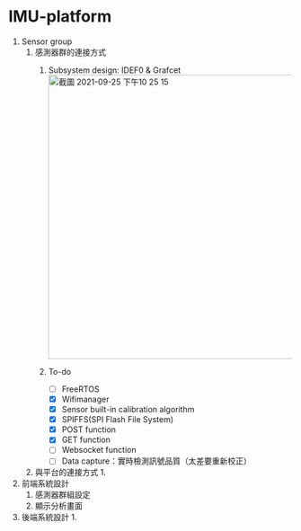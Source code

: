 # IMU-platform
1. Sensor group
    1. 感測器群的連接方式
        1. Subsystem design: IDEF0 & Grafcet
           <br><img width="506" alt="截圖 2021-09-25 下午10 25 15" src="https://user-images.githubusercontent.com/79713835/134774901-8a5d0a63-d3f9-47b7-be83-51f560a56801.png">


        2. To-do
            - [ ]  FreeRTOS
            - [X]  Wifimanager
            - [X]  Sensor built-in calibration algorithm
            - [X]  SPIFFS(SPI Flash File System)
            - [X]  POST function
            - [X]  GET function
            - [ ]  Websocket function
            - [ ]  Data capture：實時檢測訊號品質（太差要重新校正）
    2. 與平台的連接方式
        1.   
2. 前端系統設計
    1. 感測器群組設定
    2. 顯示分析畫面
3. 後端系統設計
    1.
